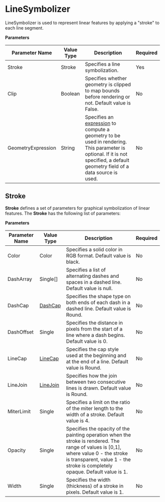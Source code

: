 # LineSymbolizer

LineSymbolizer is used to represent linear features by applying a "stroke" to each line segment. 

**Parameters**

Parameter Name | Value Type | Description | Required
------------ | ------------- | ------------- | -------------
Stroke | Stroke | Specifies a line symbolization. | Yes
Clip | Boolean | Specifies whether geometry is clipped to map bounds before rendering or not. Default value is False. | No
GeometryExpression | String | Specifies an [expression](/usermanual/expressions/geometrytransformations) to compute a geometry to be used in rendering. This parameter is optional. If it is not specified, a default geometry field of a data source is used. | No


## Stroke

**Stroke** defines a set of parameters for graphical symbolization of linear features. The **Stroke** has the following list of parameters:

**Parameters**

Parameter Name | Value Type | Description | Required
------------ | ------------- | ------------- | -------------
Color | Color | Specifies a solid color in RGB format. Default value is black. | No
DashArray | Single[] | Specifies a list of alternating dashes and spaces in a dashed line. Default value is null. | No
DashCap | [DashCap](https://msdn.microsoft.com/en-us/library/wk68eecs%28v=vs.110%29.aspx) | Specifies the shape type on both ends of each dash in a dashed line. Default value is Round. | No
DashOffset | Single | Specifies the distance in pixels from the start of a line where a dash begins. Default value is 0. | No
LineCap | [LineCap](https://msdn.microsoft.com/en-us/library/system.drawing.drawing2d.linecap%28v=vs.110%29.aspx) | Specifies the cap style used at the beginning and at the end of a line. Default value is Round. | No
LineJoin | [LineJoin](https://msdn.microsoft.com/en-us/library/system.drawing.pen.linejoin%28v=vs.110%29.aspx) | Specifies how the join between two consecutive lines is drawn. Default value is Round. | No
MiterLimit | Single | Specifies a limit on the ratio of the miter length to the width of a stroke. Default value is 4. | No
Opacity | Single | Specifies the opacity of the painting operation when the stroke is rendered. The range of values is [0,1], where value 0  - the stroke is transparent, value 1 - the stroke is completely opaque. Default value is 1. | No
Width | Single | Specifies the width (thickness) of a stroke in pixels. Default value is 1. | No
